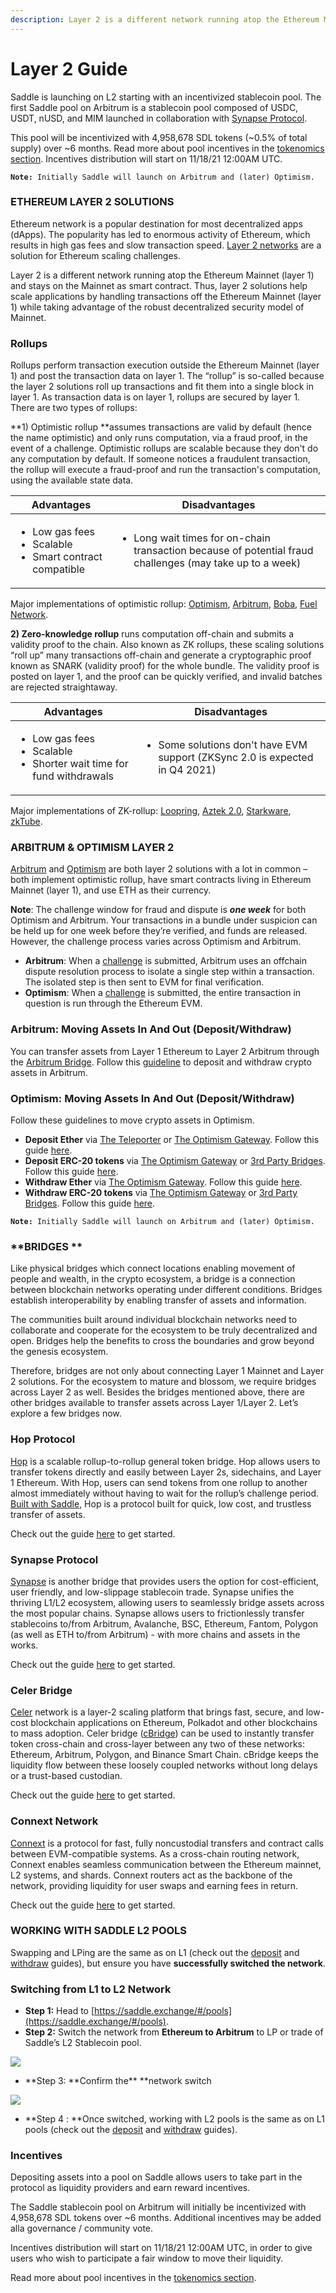 ```yaml
---
description: Layer 2 is a different network running atop the Ethereum Mainnet (Layer 1).
---
```


# Layer 2 Guide

Saddle is launching on L2 starting with an incentivized stablecoin pool. The first Saddle pool on Arbitrum is a stablecoin pool composed of USDC, USDT, nUSD, and MIM launched in collaboration with [Synapse Protocol](https://twitter.com/synapseprotocol).

This pool will be incentivized with 4,958,678 SDL tokens (\~0.5% of total supply) over \~6 months. Read more about pool incentives in the [tokenomics section](sdl-token.md). Incentives distribution will start on 11/18/21 12:00AM UTC.

**`Note:`**` Initially Saddle will launch on Arbitrum and (later) Optimism.`

### **ETHEREUM LAYER 2 SOLUTIONS** <a href="_toc87951811" id="_toc87951811"></a>

Ethereum network is a popular destination for most decentralized apps (dApps). The popularity has led to enormous activity of Ethereum, which results in high gas fees and slow transaction speed. [Layer 2 networks](https://ethereum.org/en/developers/docs/scaling/layer-2-rollups/) are a solution for Ethereum scaling challenges.

Layer 2 is a different network running atop the Ethereum Mainnet (layer 1) and stays on the Mainnet as smart contract. Thus, layer 2 solutions help scale applications by handling transactions off the Ethereum Mainnet (layer 1) while taking advantage of the robust decentralized security model of Mainnet.

### **Rollups** <a href="_toc87951812" id="_toc87951812"></a>

Rollups perform transaction execution outside the Ethereum Mainnet (layer 1) and post the transaction data on layer 1. The “rollup” is so-called because the layer 2 solutions roll up transactions and fit them into a single block in layer 1. As transaction data is on layer 1, rollups are secured by layer 1. There are two types of rollups:

**1) Optimistic rollup **assumes transactions are valid by default (hence the name optimistic) and only runs computation, via a fraud proof, in the event of a challenge. Optimistic rollups are scalable because they don't do any computation by default. If someone notices a fraudulent transaction, the rollup will execute a fraud-proof and run the transaction's computation, using the available state data.

| **Advantages**                                                                    | **Disadvantages**                                                                                                        |
| --------------------------------------------------------------------------------- | ------------------------------------------------------------------------------------------------------------------------ |
| <ul><li>Low gas fees</li><li>Scalable</li><li>Smart contract compatible</li></ul> | <ul><li>Long wait times for on-chain transaction because of potential fraud challenges (may take up to a week)</li></ul> |

Major implementations of optimistic rollup: [Optimism](https://optimism.io), [Arbitrum](https://arbitrum.io), [Boba](https://boba.network), [Fuel Network](https://fuel.sh).

**2) Zero-knowledge rollup** runs computation off-chain and submits a validity proof to the chain. Also known as ZK rollups, these scaling solutions “roll up” many transactions off-chain and generate a cryptographic proof known as SNARK (validity proof) for the whole bundle. The validity proof is posted on layer 1, and the proof can be quickly verified, and invalid batches are rejected straightaway.

| **Advantages**                                                                                 | **Disadvantages**                                                                           |
| ---------------------------------------------------------------------------------------------- | ------------------------------------------------------------------------------------------- |
| <ul><li>Low gas fees</li><li>Scalable</li><li>Shorter wait time for fund withdrawals</li></ul> | <ul><li>Some solutions don't have EVM support (ZKSync 2.0 is expected in Q4 2021)</li></ul> |

Major implementations of ZK-rollup: [Loopring](https://loopring.org/#/), [Aztek 2.0](https://aztec.network), [Starkware](https://starkware.co), [zkTube](https://zktube.io).

### **ARBITRUM & OPTIMISM LAYER 2** <a href="_toc87951813" id="_toc87951813"></a>

[Arbitrum](https://arbitrum.io) and [Optimism](https://optimism.io) are both layer 2 solutions with a lot in common – both implement optimistic rollup, have smart contracts living in Ethereum Mainnet (layer 1), and use ETH as their currency.

**Note**: The challenge window for fraud and dispute is _**one week**_ for both Optimism and Arbitrum. Your transactions in a bundle under suspicion can be held up for one week before they’re verified, and funds are released. However, the challenge process varies across Optimism and Arbitrum.

- **Arbitrum**: When a [challenge](https://developer.offchainlabs.com/docs/dispute_resolution#dispute-resolution) is submitted, Arbitrum uses an offchain dispute resolution process to isolate a single step within a transaction. The isolated step is then sent to EVM for final verification.
- **Optimism**: When a [challenge](https://community.optimism.io/docs/protocol/fraud-proofs.html) is submitted, the entire transaction in question is run through the Ethereum EVM.

### **Arbitrum: Moving Assets In And Out (Deposit/Withdraw)** <a href="_toc87951814" id="_toc87951814"></a>

You can transfer assets from Layer 1 Ethereum to Layer 2 Arbitrum through the [Arbitrum Bridge](https://bridge.arbitrum.io). Follow this [guideline](https://arbitrum.io/bridge-tutorial/) to deposit and withdraw crypto assets in Arbitrum.

### **Optimism: Moving Assets In And Out (Deposit/Withdraw)** <a href="_toc87951815" id="_toc87951815"></a>

Follow these guidelines to move crypto assets in Optimism.

- **Deposit Ether** via [The Teleporter](https://portr.xyz) or [The Optimism Gateway](https://gateway.optimism.io). Follow this guide [here](https://community.optimism.io/docs/users/deposit.html#ether).
- **Deposit ERC-20 tokens** via [The Optimism Gateway](https://gateway.optimism.io) or [3rd Party Bridges](https://www.optimism.io/apps/bridges). Follow this guide [here](https://community.optimism.io/docs/users/deposit.html#erc-20-tokens).
- **Withdraw Ether** via [The Optimism Gateway](https://gateway.optimism.io). Follow this guide [here](https://community.optimism.io/docs/users/withdrawal.html#ether).
- **Withdraw ERC-20 tokens** via [The Optimism Gateway](https://gateway.optimism.io) or [3rd Party Bridges](https://www.optimism.io/apps/bridges). Follow this guide [here](https://community.optimism.io/docs/users/withdrawal.html#erc-20-tokens).

**`Note:`**` Initially Saddle will launch on Arbitrum and (later) Optimism.`

### **BRIDGES ** <a href="_toc87951816" id="_toc87951816"></a>

Like physical bridges which connect locations enabling movement of people and wealth, in the crypto ecosystem, a bridge is a connection between blockchain networks operating under different conditions. Bridges establish interoperability by enabling transfer of assets and information.

The communities built around individual blockchain networks need to collaborate and cooperate for the ecosystem to be truly decentralized and open. Bridges help the benefits to cross the boundaries and grow beyond the genesis ecosystem.

Therefore, bridges are not only about connecting Layer 1 Mainnet and Layer 2 solutions. For the ecosystem to mature and blossom, we require bridges across Layer 2 as well. Besides the bridges mentioned above, there are other bridges available to transfer assets across Layer 1/Layer 2. Let’s explore a few bridges now.

### **Hop Protocol** <a href="_toc87951817" id="_toc87951817"></a>

[Hop](https://hop.exchange) is a scalable rollup-to-rollup general token bridge. Hop allows users to transfer tokens directly and easily between Layer 2s, sidechains, and Layer 1 Ethereum. With Hop, users can send tokens from one rollup to another almost immediately without having to wait for the rollup’s challenge period. [Built with Saddle](https://docs.saddle.finance/build-with-saddle#hop-protocol), Hop is a protocol built for quick, low cost, and trustless transfer of assets.&#x20;

Check out the guide [here](https://medium.com/hop-protocol/hop-send-tokens-across-rollups-30f14c432f7c) to get started.&#x20;

### **Synapse Protocol** <a href="_toc87951818" id="_toc87951818"></a>

[Synapse](https://synapseprotocol.com) is another bridge that provides users the option for cost-efficient, user friendly, and low-slippage stablecoin trade. Synapse unifies the thriving L1/L2 ecosystem, allowing users to seamlessly bridge assets across the most popular chains. Synapse allows users to frictionlessly transfer stablecoins to/from Arbitrum, Avalanche, BSC, Ethereum, Fantom, Polygon (as well as ETH to/from Arbitrum) - with more chains and assets in the works.&#x20;

Check out the guide [here](https://docs.synapseprotocol.com/how-to/bridge) to get started.&#x20;

### **Celer Bridge** <a href="_toc87951819" id="_toc87951819"></a>

[Celer](https://www.celer.network) network is a layer-2 scaling platform that brings fast, secure, and low-cost blockchain applications on Ethereum, Polkadot and other blockchains to mass adoption. Celer bridge ([cBridge](https://cbridge.celer.network)) can be used to instantly transfer token cross-chain and cross-layer between any two of these networks: Ethereum, Arbitrum, Polygon, and Binance Smart Chain. cBridge keeps the liquidity flow between these loosely coupled networks without long delays or a trust-based custodian.

Check out the guide [here](https://cbridge-docs.celer.network/#/) to get started.

### **Connext Network** <a href="_toc87951820" id="_toc87951820"></a>

[Connext](https://connext.network) is a protocol for fast, fully noncustodial transfers and contract calls between EVM-compatible systems. As a cross-chain routing network, Connext enables seamless communication between the Ethereum mainnet, L2 systems, and shards. Connext routers act as the backbone of the network, providing liquidity for user swaps and earning fees in return.

Check out the guide [here](https://docs.connext.network) to get started.

### **WORKING WITH SADDLE L2 POOLS** <a href="_toc87951821" id="_toc87951821"></a>

Swapping and LPing are the same as on L1 (check out the [deposit](https://docs.saddle.finance/saddle-pools#deposit) and [withdraw](https://docs.saddle.finance/saddle-pools#withdraw) guides), but ensure you have **successfully switched the network**.

### **Switching from L1 to L2 Network** <a href="_toc87951822" id="_toc87951822"></a>

- **Step 1:** Head to [https://saddle.exchange/#/pools](https://saddle.exchange/#/pools).
- **Step 2:** Switch the network from **Ethereum to Arbitrum** to LP or trade of Saddle’s L2 Stablecoin pool.

![](.gitbook/assets/0)

- **Step 3: **Confirm the\*\* \*\*network switch

![](<.gitbook/assets/1 (1)>)

- **Step 4 : **Once switched, working with L2 pools is the same as on L1 pools (check out the [deposit](https://docs.saddle.finance/saddle-pools#deposit) and [withdraw](https://docs.saddle.finance/saddle-pools#withdraw) guides).

### **Incentives** <a href="_toc87951823" id="_toc87951823"></a>

Depositing assets into a pool on Saddle allows users to take part in the protocol as liquidity providers and earn reward incentives.

The Saddle stablecoin pool on Arbitrum will initially be incentivized with 4,958,678 SDL tokens over \~6 months. Additional incentives may be added alla governance / community vote.&#x20;

Incentives distribution will start on 11/18/21 12:00AM UTC, in order to give users who wish to participate a fair window to move their liquidity.

Read more about pool incentives in the [tokenomics section](sdl-token.md).
